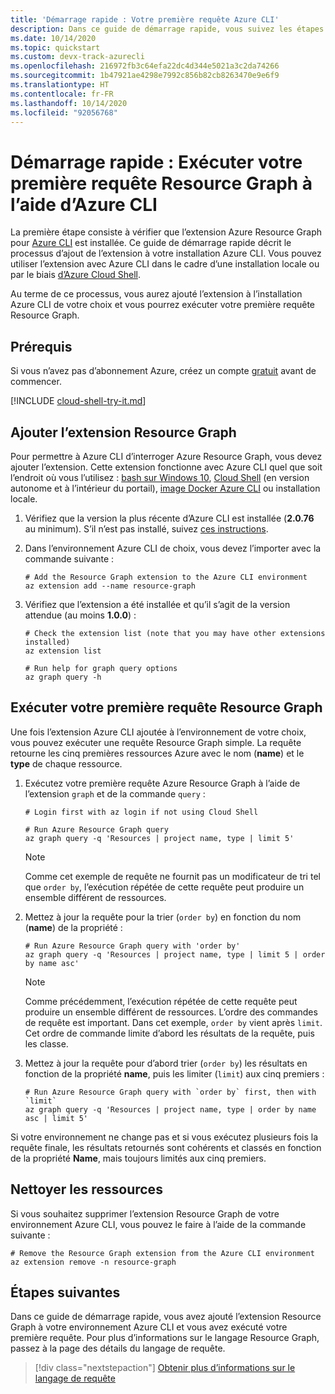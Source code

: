 ```yaml
---
title: 'Démarrage rapide : Votre première requête Azure CLI'
description: Dans ce guide de démarrage rapide, vous suivez les étapes pour activer l’extension Resource Graph pour Azure CLI et vous exécutez votre première requête.
ms.date: 10/14/2020
ms.topic: quickstart
ms.custom: devx-track-azurecli
ms.openlocfilehash: 216972fb3c64efa22dc4d344e5021a3c2da74266
ms.sourcegitcommit: 1b47921ae4298e7992c856b82cb8263470e9e6f9
ms.translationtype: HT
ms.contentlocale: fr-FR
ms.lasthandoff: 10/14/2020
ms.locfileid: "92056768"
---
```

# <a name="quickstart-run-your-first-resource-graph-query-using-azure-cli"></a>Démarrage rapide : Exécuter votre première requête Resource Graph à l’aide d’Azure CLI

La première étape consiste à vérifier que l’extension Azure Resource Graph pour [Azure CLI](/cli/azure/) est installée. Ce guide de démarrage rapide décrit le processus d’ajout de l’extension à votre installation Azure CLI. Vous pouvez utiliser l’extension avec Azure CLI dans le cadre d’une installation locale ou par le biais [d’Azure Cloud Shell](https://shell.azure.com).

Au terme de ce processus, vous aurez ajouté l’extension à l’installation Azure CLI de votre choix et vous pourrez exécuter votre première requête Resource Graph.

## <a name="prerequisites"></a>Prérequis

Si vous n’avez pas d’abonnement Azure, créez un compte [gratuit](https://azure.microsoft.com/free/) avant de commencer.

[!INCLUDE [cloud-shell-try-it.md](../../../includes/cloud-shell-try-it.md)]

## <a name="add-the-resource-graph-extension"></a>Ajouter l’extension Resource Graph

Pour permettre à Azure CLI d’interroger Azure Resource Graph, vous devez ajouter l’extension. Cette extension fonctionne avec Azure CLI quel que soit l’endroit où vous l’utilisez : [bash sur Windows 10](/windows/wsl/install-win10), [Cloud Shell](https://shell.azure.com) (en version autonome et à l’intérieur du portail), [image Docker Azure CLI](https://hub.docker.com/_/microsoft-azure-cli) ou installation locale.

1. Vérifiez que la version la plus récente d’Azure CLI est installée (**2.0.76** au minimum). S’il n’est pas installé, suivez [ces instructions](/cli/azure/install-azure-cli-windows).

1. Dans l’environnement Azure CLI de choix, vous devez l’importer avec la commande suivante :

   ```azurecli-interactive
   # Add the Resource Graph extension to the Azure CLI environment
   az extension add --name resource-graph
   ```

1. Vérifiez que l’extension a été installée et qu’il s’agit de la version attendue (au moins **1.0.0**) :

   ```azurecli-interactive
   # Check the extension list (note that you may have other extensions installed)
   az extension list

   # Run help for graph query options
   az graph query -h
   ```

## <a name="run-your-first-resource-graph-query"></a>Exécuter votre première requête Resource Graph

Une fois l’extension Azure CLI ajoutée à l’environnement de votre choix, vous pouvez exécuter une requête Resource Graph simple. La requête retourne les cinq premières ressources Azure avec le nom (**name**) et le **type** de chaque ressource.

1. Exécutez votre première requête Azure Resource Graph à l’aide de l’extension `graph` et de la commande `query` :

   ```azurecli-interactive
   # Login first with az login if not using Cloud Shell

   # Run Azure Resource Graph query
   az graph query -q 'Resources | project name, type | limit 5'
   ```

   > [!NOTE]
   > Comme cet exemple de requête ne fournit pas un modificateur de tri tel que `order by`, l’exécution répétée de cette requête peut produire un ensemble différent de ressources.

1. Mettez à jour la requête pour la trier (`order by`) en fonction du nom (**name**) de la propriété :

   ```azurecli-interactive
   # Run Azure Resource Graph query with 'order by'
   az graph query -q 'Resources | project name, type | limit 5 | order by name asc'
   ```

   > [!NOTE]
   > Comme précédemment, l’exécution répétée de cette requête peut produire un ensemble différent de ressources. L’ordre des commandes de requête est important. Dans cet exemple, `order by` vient après `limit`. Cet ordre de commande limite d’abord les résultats de la requête, puis les classe.

1. Mettez à jour la requête pour d’abord trier (`order by`) les résultats en fonction de la propriété **name**, puis les limiter (`limit`) aux cinq premiers :

   ```azurecli-interactive
   # Run Azure Resource Graph query with `order by` first, then with `limit`
   az graph query -q 'Resources | project name, type | order by name asc | limit 5'
   ```

Si votre environnement ne change pas et si vous exécutez plusieurs fois la requête finale, les résultats retournés sont cohérents et classés en fonction de la propriété **Name**, mais toujours limités aux cinq premiers.

## <a name="clean-up-resources"></a>Nettoyer les ressources

Si vous souhaitez supprimer l’extension Resource Graph de votre environnement Azure CLI, vous pouvez le faire à l’aide de la commande suivante :

```azurecli-interactive
# Remove the Resource Graph extension from the Azure CLI environment
az extension remove -n resource-graph
```

## <a name="next-steps"></a>Étapes suivantes

Dans ce guide de démarrage rapide, vous avez ajouté l’extension Resource Graph à votre environnement Azure CLI et vous avez exécuté votre première requête. Pour plus d’informations sur le langage Resource Graph, passez à la page des détails du langage de requête.

> [!div class="nextstepaction"]
> [Obtenir plus d’informations sur le langage de requête](./concepts/query-language.md)
